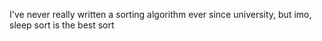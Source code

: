 I've never really written a sorting algorithm ever since university, but imo, sleep sort is the best sort